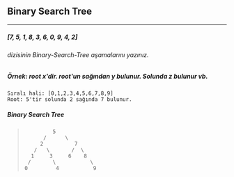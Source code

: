 ## Binary Search Tree
 ___
##### [7, 5, 1, 8, 3, 6, 0, 9, 4, 2] 
###### dizisinin Binary-Search-Tree aşamalarını yazınız.
##### Örnek: root x'dir. root'un sağından y bulunur. Solunda z bulunur vb.
    Sıralı hali: [0,1,2,3,4,5,6,7,8,9]
    Root: 5'tir solunda 2 sağında 7 bulunur.
##### Binary Search Tree
>              5
>           /      \
>          2          7 
>        /   \       /  \
>       1     3     6    8
>      /       \           \
>     0         4           9